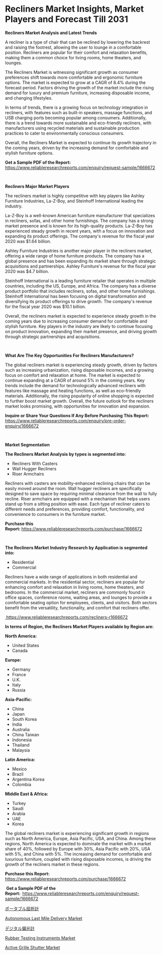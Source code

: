<p><h1>Recliners Market Insights, Market Players and Forecast Till 2031</h1></p><p><strong>Recliners Market Analysis and Latest Trends</strong></p>
<p><p>A recliner is a type of chair that can be reclined by lowering the backrest and raising the footrest, allowing the user to lounge in a comfortable position. Recliners are popular for their comfort and relaxation benefits, making them a common choice for living rooms, home theaters, and lounges.</p><p>The Recliners Market is witnessing significant growth as consumer preferences shift towards more comfortable and ergonomic furniture options. The market is expected to grow at a CAGR of 8.4% during the forecast period. Factors driving the growth of the market include the rising demand for luxury and premium furniture, increasing disposable income, and changing lifestyles.</p><p>In terms of trends, there is a growing focus on technology integration in recliners, with features such as built-in speakers, massage functions, and USB charging ports becoming popular among consumers. Additionally, there is a trend towards more sustainable and eco-friendly recliners, with manufacturers using recycled materials and sustainable production practices to cater to environmentally conscious consumers.</p><p>Overall, the Recliners Market is expected to continue its growth trajectory in the coming years, driven by the increasing demand for comfortable and stylish furniture options.</p></p>
<p><strong>Get a Sample PDF of the Report:&nbsp;</strong> <a href="https://www.reliableresearchreports.com/enquiry/request-sample/1666672">https://www.reliableresearchreports.com/enquiry/request-sample/1666672</a></p>
<p>&nbsp;</p>
<p><strong>Recliners Major Market Players</strong></p>
<p><p>The recliners market is highly competitive with key players like Ashley Furniture Industries, La-Z-Boy, and Steinhoff International leading the industry. </p><p>La-Z-Boy is a well-known American furniture manufacturer that specializes in recliners, sofas, and other home furnishings. The company has a strong market presence and is known for its high-quality products. La-Z-Boy has experienced steady growth in recent years, with a focus on innovation and expanding its product offerings. The company's revenue for the fiscal year 2020 was $1.64 billion.</p><p>Ashley Furniture Industries is another major player in the recliners market, offering a wide range of home furniture products. The company has a global presence and has been expanding its market share through strategic acquisitions and partnerships. Ashley Furniture's revenue for the fiscal year 2020 was $4.7 billion.</p><p>Steinhoff International is a leading furniture retailer that operates in multiple countries, including the US, Europe, and Africa. The company has a diverse product portfolio that includes recliners, sofas, and other home furnishings. Steinhoff International has been focusing on digital transformation and diversifying its product offerings to drive growth. The company's revenue for the fiscal year 2020 was $10.1 billion.</p><p>Overall, the recliners market is expected to experience steady growth in the coming years due to increasing consumer demand for comfortable and stylish furniture. Key players in the industry are likely to continue focusing on product innovation, expanding their market presence, and driving growth through strategic partnerships and acquisitions.</p></p>
<p>&nbsp;</p>
<p><strong>What Are The Key Opportunities For Recliners Manufacturers?</strong></p>
<p><p>The global recliners market is experiencing steady growth, driven by factors such as increasing urbanization, rising disposable incomes, and a growing focus on comfort and relaxation at home. The market is expected to continue expanding at a CAGR of around 5% in the coming years. Key trends include the demand for technologically advanced recliners with features like massage and heating functions, as well as eco-friendly materials. Additionally, the rising popularity of online shopping is expected to further boost market growth. Overall, the future outlook for the recliners market looks promising, with opportunities for innovation and expansion.</p></p>
<p><strong>Inquire or Share Your Questions If Any Before Purchasing This Report:</strong> <a href="https://www.reliableresearchreports.com/enquiry/pre-order-enquiry/1666672">https://www.reliableresearchreports.com/enquiry/pre-order-enquiry/1666672</a></p>
<p>&nbsp;</p>
<p><strong>Market Segmentation</strong></p>
<p><strong>The Recliners Market Analysis by types is segmented into:</strong></p>
<p><ul><li>Recliners With Casters</li><li>Wall Hugger Recliners</li><li>Riser Armchairs</li></ul></p>
<p><p>Recliners with casters are mobility-enhanced reclining chairs that can be easily moved around the room. Wall hugger recliners are specifically designed to save space by requiring minimal clearance from the wall to fully recline. Riser armchairs are equipped with a mechanism that helps users stand up from a sitting position with ease. Each type of recliner caters to different needs and preferences, providing comfort, functionality, and convenience to consumers in the furniture market.</p></p>
<p><strong>Purchase this Report:&nbsp;</strong><a href="https://www.reliableresearchreports.com/purchase/1666672">https://www.reliableresearchreports.com/purchase/1666672</a></p>
<p>&nbsp;</p>
<p><strong>The Recliners Market Industry Research by Application is segmented into:</strong></p>
<p><ul><li>Residential</li><li>Commercial</li></ul></p>
<p><p>Recliners have a wide range of applications in both residential and commercial markets. In the residential sector, recliners are popular for enhancing comfort and relaxation in living rooms, home theaters, and bedrooms. In the commercial market, recliners are commonly found in office spaces, conference rooms, waiting areas, and lounges to provide a comfortable seating option for employees, clients, and visitors. Both sectors benefit from the versatility, functionality, and comfort that recliners offer.</p></p>
<p><a href="https://www.reliableresearchreports.com/recliners-r1666672">&nbsp;https://www.reliableresearchreports.com/recliners-r1666672</a></p>
<p><strong>In terms of Region, the Recliners Market Players available by Region are:</strong></p>
<p>
    <p> <strong> North America: </strong>
        <ul>
            <li>United States</li>
            <li>Canada</li>
        </ul>
        </p> 
    <p> <strong> Europe: </strong>
        <ul>
            <li>Germany</li>
            <li>France</li>
            <li>U.K.</li>
            <li>Italy</li>
            <li>Russia</li>
        </ul>
        </p> 
    <p> <strong> Asia-Pacific: </strong>
        <ul>
            <li>China</li>
            <li>Japan</li>
            <li>South Korea</li>
            <li>India</li>
            <li>Australia</li>
            <li>China Taiwan</li>
            <li>Indonesia</li>
            <li>Thailand</li>
            <li>Malaysia</li>
        </ul>
        </p> 
    <p> <strong> Latin America: </strong>
        <ul>
            <li>Mexico</li>
            <li>Brazil</li>
            <li>Argentina Korea</li>
            <li>Colombia</li>
        </ul>
        </p> 
    <p> <strong> Middle East & Africa: </strong>
        <ul>
            <li>Turkey</li>
            <li>Saudi</li>
            <li>Arabia</li>
            <li>UAE</li>
            <li>Korea</li>
        </ul>
    </p>
    </p>
<p><p>The global recliners market is experiencing significant growth in regions such as North America, Europe, Asia Pacific, USA, and China. Among these regions, North America is expected to dominate the market with a market share of 40%, followed by Europe with 30%, Asia Pacific with 20%, USA with 5%, and China with 5%. The increasing demand for comfortable and luxurious furniture, coupled with rising disposable incomes, is driving the growth of the recliners market in these regions.</p></p>
<p><strong>Purchase this Report: </strong><a href="https://www.reliableresearchreports.com/purchase/1666672">https://www.reliableresearchreports.com/purchase/1666672</a></p>
<p>&nbsp;<strong>Get a Sample PDF of the Report:&nbsp;&nbsp;</strong><a href="https://www.reliableresearchreports.com/enquiry/request-sample/1666672">https://www.reliableresearchreports.com/enquiry/request-sample/1666672</a></p>
<p><strong></strong></p>
<p><p><a href="https://github.com/RaeJenkins1952/Market-Research-Report-List-1/blob/main/339810153300.md">ポータブル屈折計</a></p><p><a href="https://www.linkedin.com/pulse/autonomous-last-mile-delivery-market-analysis-its-cagr-segmentation-gr3ke">Autonomous Last Mile Delivery Market</a></p><p><a href="https://github.com/andrade7361/Market-Research-Report-List-1/blob/main/367861853299.md">デジタル偏光計</a></p><p><a href="https://github.com/shotows/Market-Research-Report-List-2/blob/main/rubber-testing-instruments-market.md">Rubber Testing Instruments Market</a></p><p><a href="https://github.com/Sinjinluong3e0awx2m195k76/Market-Research-Report-List-2/blob/main/active-grille-shutter-market.md">Active Grille Shutter Market</a></p></p>
